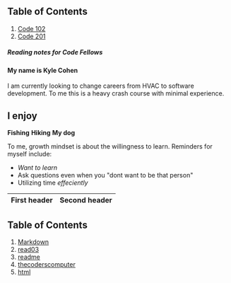 ## Table of Contents
1. [Code 102](code102.md)
2. [Code 201](code201.md)



##### Reading notes for Code Fellows


#### My name is Kyle Cohen
I am currently looking to change careers from HVAC to software development.
To me this is a heavy crash course with minimal experience.

## I enjoy
**Fishing**
**Hiking**
**My dog**

To me, growth mindset is about the willingness to learn. Reminders for myself include:

- *Want to learn*
- Ask questions even when you "dont want to be that person"
- Utilizing time *effeciently*

First header|Second header
------------|----------

## Table of Contents
1. [Markdown](markdown.md)
2. [read03](read03day2.md)
3. [readme](README.md)
4. [thecoderscomputer](thecoderscomputer.md)
5. [html](html.md)

